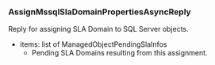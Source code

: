 ### AssignMssqlSlaDomainPropertiesAsyncReply
Reply for assigning SLA Domain to SQL Server objects.

- items: list of ManagedObjectPendingSlaInfos
  - Pending SLA Domains resulting from this assignment.

